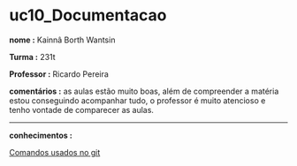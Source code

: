 # uc10_Documentacao
**nome :** Kainnâ Borth Wantsin

**Turma :** 231t

**Professor :** Ricardo Pereira

**comentários :** as aulas estão muito boas, além de compreender a matéria estou conseguindo acompanhar tudo, o professor é muito atencioso e tenho vontade de comparecer as aulas.

---

**conhecimentos :**

[Comandos usados no git](Comandosgit.md)






